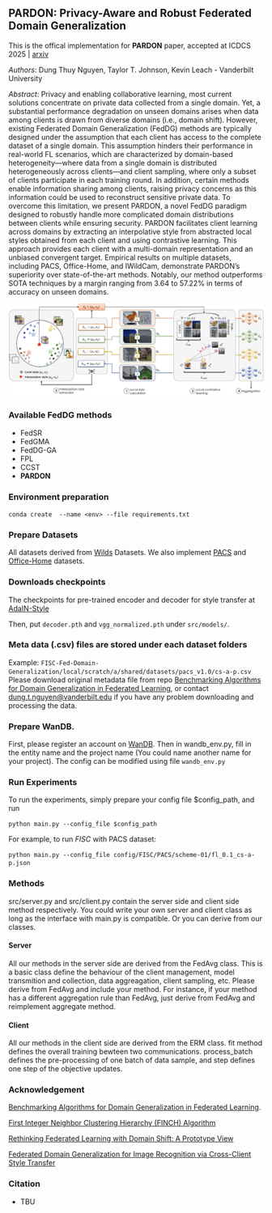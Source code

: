 ## PARDON: Privacy-Aware and Robust Federated Domain Generalization

This is the offical implementation for __PARDON__ paper, accepted at ICDCS 2025 | [arxiv](https://arxiv.org/abs/2410.22622)

*Authors*: Dung Thuy Nguyen, Taylor T. Johnson, Kevin Leach - Vanderbilt University

*Abstract*: Privacy and enabling collaborative learning, most current solutions concentrate on private data collected from a single domain. Yet, a substantial performance degradation on unseen domains arises when data among clients is drawn from diverse domains (i.e., domain shift). However, existing Federated Domain Generalization (FedDG) methods are typically designed under the assumption that each client has access to the complete dataset of a single domain. This assumption hinders their performance in real-world FL scenarios, which are characterized by domain-based heterogeneity—where data from a single domain is distributed heterogeneously across clients—and client sampling, where only a subset of clients participate in each training round. In addition, certain methods enable information sharing among clients, raising privacy concerns as this information could be used to reconstruct sensitive private data. 
To overcome this limitation, we present PARDON, a novel FedDG paradigm designed to robustly handle more complicated domain distributions between clients while ensuring security. PARDON facilitates client learning across domains by extracting an interpolative style from abstracted local styles obtained from each client and using contrastive learning. This approach provides each client with a multi-domain representation and an unbiased convergent target. Empirical results on multiple datasets, including PACS, Office-Home, and IWildCam, demonstrate PARDON’s superiority over state-of-the-art methods. Notably, our method outperforms SOTA techniques by a margin ranging from 3.64 to 57.22% in terms of accuracy on unseen domains.

![Overall Pipeline](./architecture-1.png)

### Available FedDG methods
* FedSR
* FedGMA
* FedDG-GA
* FPL
* CCST
* **PARDON**

### Environment preparation
```
conda create  --name <env> --file requirements.txt
```

### Prepare Datasets
All datasets derived from [Wilds](https://wilds.stanford.edu/) Datasets. We also implement [PACS](https://arxiv.org/abs/2007.01434) and [Office-Home](https://www.hemanthdv.org/officeHomeDataset.html) datasets.


### Downloads checkpoints
The checkpoints for pre-trained encoder and decoder for style transfer at [AdaIN-Style](https://github.com/xunhuang1995/AdaIN-style/blob/master/models/download_models.sh)

Then, put `decoder.pth` and `vgg_normalized.pth` under `src/models/`.

### Meta data (.csv) files are stored under each dataset folders
Example: ```FISC-Fed-Domain-Generalization/local/scratch/a/shared/datasets/pacs_v1.0/cs-a-p.csv```
Please download original metadata file from repo [Benchmarking Algorithms for Domain Generalization in Federated Learning](https://github.com/inouye-lab/FedDG_Benchmark), or contact dung.t.nguyen@vanderbilt.edu if you have any problem downloading and processing the data.

### Prepare WanDB.
First, please register an account on [WanDB](https://wandb.ai/). Then in wandb_env.py, fill in the entity name and the project name (You could name another name for your project).
The config can be modified using file ```wandb_env.py```

### Run Experiments
To run the experiments, simply prepare your config file $config_path, and run
```
python main.py --config_file $config_path
```
For example, to run *FISC* with PACS dataset:
```
python main.py --config_file config/FISC/PACS/scheme-01/fl_0.1_cs-a-p.json
```

### Methods
src/server.py and src/client.py contain the server side and client side method respectively. You could write your own server and client class as long as the interface with main.py is compatible. Or you can derive from our classes.


#### Server
All our methods in the server side are derived from the FedAvg class. This is a basic class define the behaviour of the client management, model transmition and collection, data aggreagation, client sampling, etc. Please derive from FedAvg and include your method. For instance, if your method has a different aggregation rule than FedAvg, just derive from FedAvg and reimplement aggregate method.

#### Client
All our methods in the client side are derived from the ERM class. fit method defines the overall training bewteen two communications. process_batch defines the pre-processing of one batch of data sample, and step defines one step of the objective updates. 

### Acknowledgement
[Benchmarking Algorithms for Domain Generalization in Federated Learning](https://github.com/inouye-lab/FedDG_Benchmark).

[First Integer Neighbor Clustering Hierarchy (FINCH) Algorithm](https://github.com/ssarfraz/FINCH-Clustering)

[Rethinking Federated Learning with Domain Shift: A Prototype View](https://github.com/WenkeHuang/RethinkFL)

[Federated Domain Generalization for Image Recognition via Cross-Client Style Transfer](https://github.com/JeremyCJM/CCST)

### Citation
- TBU
